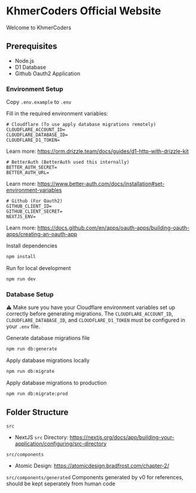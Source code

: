 # KhmerCoders Official Website

Welcome to KhmerCoders

## Prerequisites

- Node.js
- D1 Database
- Github Oauth2 Application

### Environment Setup

Copy `.env.example` to `.env`

Fill in the required environment variables:

```text
# Cloudflare (To use apply database migrations remotely)
CLOUDFLARE_ACCOUNT_ID=
CLOUDFLARE_DATABASE_ID=
CLOUDFLARE_D1_TOKEN=
```

Learn more: <https://orm.drizzle.team/docs/guides/d1-http-with-drizzle-kit>

```text
# BetterAuth (BetterAuth used this internally)
BETTER_AUTH_SECRET=
BETTER_AUTH_URL=
```

Learn more: <https://www.better-auth.com/docs/installation#set-environment-variables>

```text
# Github (For Oauth2)
GITHUB_CLIENT_ID=
GITHUB_CLIENT_SECRET=
NEXTJS_ENV=
```

Learn more: <https://docs.github.com/en/apps/oauth-apps/building-oauth-apps/creating-an-oauth-app>

Install dependencies

```bash
npm install
```

Run for local development

```bash
npm run dev
```

### Database Setup

⚠️ Make sure you have your Cloudflare environment variables set up correctly before generating migrations. The `CLOUDFLARE_ACCOUNT_ID`, `CLOUDFLARE_DATABASE_ID`, and `CLOUDFLARE_D1_TOKEN` must be configured in your `.env` file.

Generate database migrations file

```bash
npm run db:generate
```

Apply database migrations locally

```bash
npm run db:migrate
```

Apply database migrations to production

```bash
npm run db:migrate:prod
```

## Folder Structure

`src`

- NextJS `src` Directory: <https://nextjs.org/docs/app/building-your-application/configuring/src-directory>

`src/components`

- Atomic Design: <https://atomicdesign.bradfrost.com/chapter-2/>

`src/components/generated`
Components generated by v0 for references, should be kept seperately from human code

